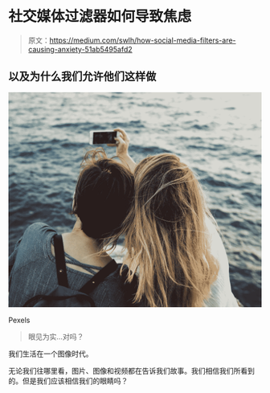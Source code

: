 # 社交媒体过滤器如何导致焦虑

> 原文：<https://medium.com/swlh/how-social-media-filters-are-causing-anxiety-51ab5495afd2>

## 以及为什么我们允许他们这样做

![](img/ed99579bb65d9965cbfbf1177882d015.png)

Pexels

> 眼见为实…对吗？

我们生活在一个图像时代。

无论我们往哪里看，图片、图像和视频都在告诉我们故事。我们相信我们所看到的。但是我们应该相信我们的眼睛吗？